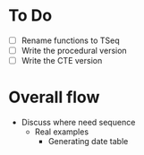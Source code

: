 # To Do

- [ ] Rename functions to TSeq
- [ ] Write the procedural version
- [ ] Write the CTE version

# Overall flow

* Discuss where need sequence
  * Real examples
    * Generating date table
